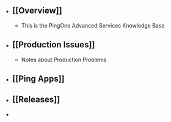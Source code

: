 - ## [[Overview]]
	- This is the PingOne Advanced Services Knowledge Base
- ## [[Production Issues]]
	- Notes about Production Problems
- ## [[Ping Apps]]
- ## [[Releases]]
-
